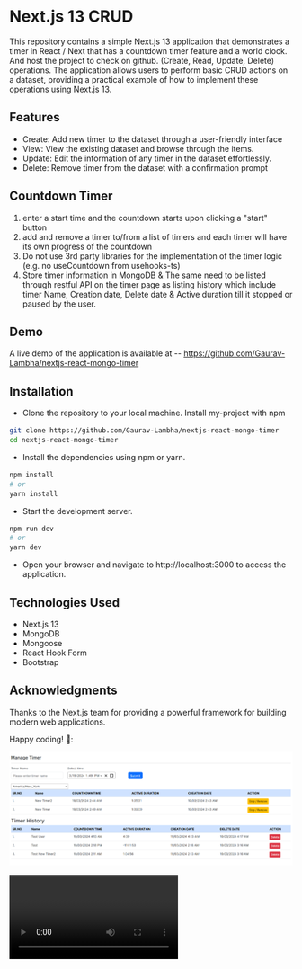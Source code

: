 # Next.js 13 CRUD

This repository contains a simple Next.js 13 application that demonstrates a timer in React / Next that has a countdown timer feature and a world clock.
And host the project to check on github. (Create, Read, Update, Delete) operations. The application allows users to perform basic CRUD actions on a dataset, providing a practical example of how to implement these operations using Next.js 13.

## Features

- Create: Add new timer to the dataset through a user-friendly interface
- View: View the existing dataset and browse through the items.
- Update: Edit the information of any timer in the dataset effortlessly.
- Delete: Remove timer from the dataset with a confirmation prompt


## Countdown Timer
1) enter a start time and the countdown starts upon clicking a "start" button
2) add and remove a timer to/from a list of timers and each timer will
have its own progress of the countdown
3) Do not use 3rd party libraries for the implementation of the timer logic (e.g. no useCountdown from usehooks-ts)
4) Store timer information in MongoDB & The same need to be listed through restful API on the timer page as listing history which include timer Name, Creation date, Delete date & Active duration till it stopped or paused by the user.

## Demo

A live demo of the application is available at --
https://github.com/Gaurav-Lambha/nextjs-react-mongo-timer


## Installation

- Clone the repository to your local machine.
  Install my-project with npm

```bash
git clone https://github.com/Gaurav-Lambha/nextjs-react-mongo-timer
cd nextjs-react-mongo-timer
```

- Install the dependencies using npm or yarn.

```bash
npm install
# or
yarn install
```

- Start the development server.

```bash
npm run dev
# or
yarn dev
```

- Open your browser and navigate to http://localhost:3000 to access the application.

## Technologies Used

- Next.js 13
- MongoDB
- Mongoose
- React Hook Form
- Bootstrap

## Acknowledgments

Thanks to the Next.js team for providing a powerful framework for building modern web applications.

Happy coding! 🚀:


![alt text](image.png)

![alt text](https://github.com/Gaurav-Lambha/nextjs-react-mongo-timer/blob/main/public/screen-capture.webm)